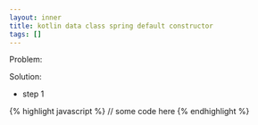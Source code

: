```yaml
---
layout: inner
title: kotlin data class spring default constructor
tags: []
---
```

Problem: 

Solution:

* step 1

{% highlight javascript %}
// some code here
{% endhighlight %}
